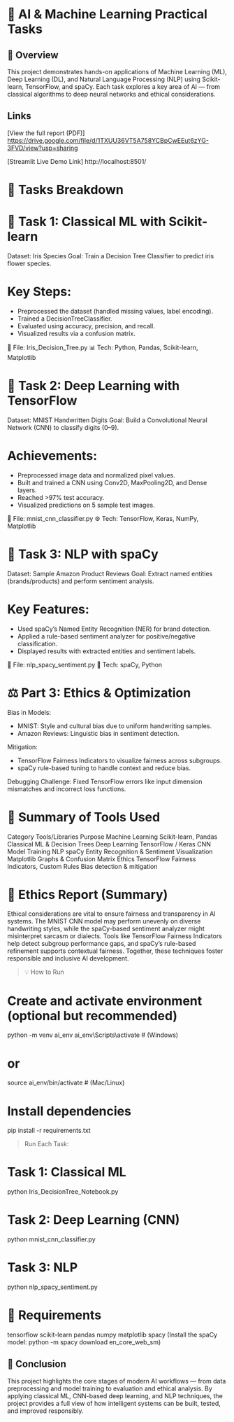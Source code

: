# 🧠 AI & Machine Learning Practical Tasks
## 📘 Overview

This project demonstrates hands-on applications of Machine Learning (ML), Deep Learning (DL), 
and Natural Language Processing (NLP) using Scikit-learn, TensorFlow, and spaCy.
Each task explores a key area of AI — from classical algorithms to deep neural networks and ethical considerations.

## Links
[View the full report (PDF)]   https://drive.google.com/file/d/1TXUU36VT5A758YCBpCwEEut6zYG-3FVD/view?usp=sharing

[Streamlit Live Demo Link]     http://localhost:8501/

# 🚀 Tasks Breakdown
# 🧩 Task 1: Classical ML with Scikit-learn

Dataset: Iris Species
Goal: Train a Decision Tree Classifier to predict iris flower species.

# Key Steps:
* Preprocessed the dataset (handled missing values, label encoding).
* Trained a DecisionTreeClassifier.
* Evaluated using accuracy, precision, and recall.
* Visualized results via a confusion matrix.

📁 File: Iris_Decision_Tree.py
📊 Tech: Python, Pandas, Scikit-learn, Matplotlib

# 🧠 Task 2: Deep Learning with TensorFlow

Dataset: MNIST Handwritten Digits
Goal: Build a Convolutional Neural Network (CNN) to classify digits (0–9).

# Achievements:
* Preprocessed image data and normalized pixel values.
* Built and trained a CNN using Conv2D, MaxPooling2D, and Dense layers.
* Reached >97% test accuracy.
* Visualized predictions on 5 sample test images.

📁 File: mnist_cnn_classifier.py
⚙️ Tech: TensorFlow, Keras, NumPy, Matplotlib

# 💬 Task 3: NLP with spaCy

Dataset: Sample Amazon Product Reviews
Goal: Extract named entities (brands/products) and perform sentiment analysis.

# Key Features:
* Used spaCy’s Named Entity Recognition (NER) for brand detection.
* Applied a rule-based sentiment analyzer for positive/negative classification.
* Displayed results with extracted entities and sentiment labels.

📁 File: nlp_spacy_sentiment.py
🧰 Tech: spaCy, Python

# ⚖️ Part 3: Ethics & Optimization

Bias in Models:

* MNIST: Style and cultural bias due to uniform handwriting samples.
* Amazon Reviews: Linguistic bias in sentiment detection.

Mitigation:

* TensorFlow Fairness Indicators to visualize fairness across subgroups.
* spaCy rule-based tuning to handle context and reduce bias.

Debugging Challenge: Fixed TensorFlow errors like input dimension mismatches and incorrect loss functions.

# 🧩 Summary of Tools Used
Category	Tools/Libraries	Purpose
Machine Learning	Scikit-learn, Pandas	Classical ML & Decision Trees
Deep Learning	TensorFlow / Keras	CNN Model Training
NLP	spaCy	Entity Recognition & Sentiment
Visualization	Matplotlib	Graphs & Confusion Matrix
Ethics	TensorFlow Fairness Indicators, Custom Rules	Bias detection & mitigation

# 🧾 Ethics Report (Summary)

Ethical considerations are vital to ensure fairness and transparency in AI systems. 
The MNIST CNN model may perform unevenly on diverse handwriting styles, while the spaCy-based sentiment 
analyzer might misinterpret sarcasm or dialects. Tools like TensorFlow Fairness Indicators help detect subgroup performance gaps, 
and spaCy’s rule-based refinement supports contextual fairness. Together, these techniques foster responsible and inclusive AI development.

> 💡 How to Run
# Create and activate environment (optional but recommended)
python -m venv ai_env
ai_env\Scripts\activate   # (Windows)
# or
source ai_env/bin/activate  # (Mac/Linux)
# Install dependencies
pip install -r requirements.txt


> Run Each Task:
# Task 1: Classical ML
python Iris_DecisionTree_Notebook.py
# Task 2: Deep Learning (CNN)
python mnist_cnn_classifier.py
# Task 3: NLP
python nlp_spacy_sentiment.py


# 🧰 Requirements
tensorflow
scikit-learn
pandas
numpy
matplotlib
spacy
(Install the spaCy model: python -m spacy download en_core_web_sm)

## 🏁 Conclusion

This project highlights the core stages of modern AI workflows — from data preprocessing 
and model training to evaluation and ethical analysis.
By applying classical ML, CNN-based deep learning, and NLP techniques, the project provides 
a full view of how intelligent systems can be built, tested, and improved responsibly.
